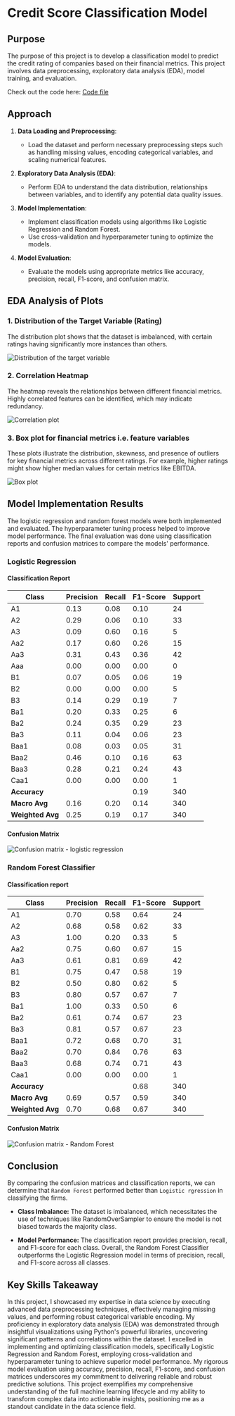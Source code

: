 # Credit Score Classification Model

## Purpose
The purpose of this project is to develop a classification model to predict the credit rating of companies based on their financial metrics. This project involves data preprocessing, exploratory data analysis (EDA), model training, and evaluation.

Check out the code here: [Code file](classification_model.ipynb)

## Approach
1. **Data Loading and Preprocessing**:
   - Load the dataset and perform necessary preprocessing steps such as handling missing values, encoding categorical variables, and scaling numerical features.
   
2. **Exploratory Data Analysis (EDA)**:
   - Perform EDA to understand the data distribution, relationships between variables, and to identify any potential data quality issues.
   
3. **Model Implementation**:
   - Implement classification models using algorithms like Logistic Regression and Random Forest.
   - Use cross-validation and hyperparameter tuning to optimize the models.
   
4. **Model Evaluation**:
   - Evaluate the models using appropriate metrics like accuracy, precision, recall, F1-score, and confusion matrix.

## EDA Analysis of Plots

### 1. Distribution of the Target Variable (Rating)

The distribution plot shows that the dataset is imbalanced, with certain ratings having significantly more instances than others.

![Distribution of the target variable](assets/distribution_plot.png)

### 2. Correlation Heatmap

The heatmap reveals the relationships between different financial metrics. Highly correlated features can be identified, which may indicate redundancy.

![Correlation plot](assets/correlation_plot.png)

### 3. Box plot for financial metrics i.e. feature variables

These plots illustrate the distribution, skewness, and presence of outliers for key financial metrics across different ratings. For example, higher ratings might show higher median values for certain metrics like EBITDA.

![Box plot](assets/box_plot.png)

## Model Implementation Results

The logistic regression and random forest models were both implemented and evaluated. The hyperparameter tuning process helped to improve model performance. The final evaluation was done using classification reports and confusion matrices to compare the models' performance.

### Logistic Regression

#### Classification Report

| Class | Precision | Recall | F1-Score | Support |
|-------|-----------|--------|----------|---------|
| A1    | 0.13      | 0.08   | 0.10     | 24      |
| A2    | 0.29      | 0.06   | 0.10     | 33      |
| A3    | 0.09      | 0.60   | 0.16     | 5       |
| Aa2   | 0.17      | 0.60   | 0.26     | 15      |
| Aa3   | 0.31      | 0.43   | 0.36     | 42      |
| Aaa   | 0.00      | 0.00   | 0.00     | 0       |
| B1    | 0.07      | 0.05   | 0.06     | 19      |
| B2    | 0.00      | 0.00   | 0.00     | 5       |
| B3    | 0.14      | 0.29   | 0.19     | 7       |
| Ba1   | 0.20      | 0.33   | 0.25     | 6       |
| Ba2   | 0.24      | 0.35   | 0.29     | 23      |
| Ba3   | 0.11      | 0.04   | 0.06     | 23      |
| Baa1  | 0.08      | 0.03   | 0.05     | 31      |
| Baa2  | 0.46      | 0.10   | 0.16     | 63      |
| Baa3  | 0.28      | 0.21   | 0.24     | 43      |
| Caa1  | 0.00      | 0.00   | 0.00     | 1       |
| **Accuracy**       |           |        | 0.19     | 340     |
| **Macro Avg**      | 0.16      | 0.20   | 0.14     | 340     |
| **Weighted Avg**   | 0.25      | 0.19   | 0.17     | 340     |


#### Confusion Matrix

![Confusion matrix - logistic regression](assets/cm_logit.png)

### Random Forest Classifier

#### Classification report

| Class | Precision | Recall | F1-Score | Support |
|-------|-----------|--------|----------|---------|
| A1    | 0.70      | 0.58   | 0.64     | 24      |
| A2    | 0.68      | 0.58   | 0.62     | 33      |
| A3    | 1.00      | 0.20   | 0.33     | 5       |
| Aa2   | 0.75      | 0.60   | 0.67     | 15      |
| Aa3   | 0.61      | 0.81   | 0.69     | 42      |
| B1    | 0.75      | 0.47   | 0.58     | 19      |
| B2    | 0.50      | 0.80   | 0.62     | 5       |
| B3    | 0.80      | 0.57   | 0.67     | 7       |
| Ba1   | 1.00      | 0.33   | 0.50     | 6       |
| Ba2   | 0.61      | 0.74   | 0.67     | 23      |
| Ba3   | 0.81      | 0.57   | 0.67     | 23      |
| Baa1  | 0.72      | 0.68   | 0.70     | 31      |
| Baa2  | 0.70      | 0.84   | 0.76     | 63      |
| Baa3  | 0.68      | 0.74   | 0.71     | 43      |
| Caa1  | 0.00      | 0.00   | 0.00     | 1       |
| **Accuracy**       |           |        | 0.68     | 340     |
| **Macro Avg**      | 0.69      | 0.57   | 0.59     | 340     |
| **Weighted Avg**   | 0.70      | 0.68   | 0.67     | 340     |

#### Confusion Matrix

![Confusion matrix - Random Forest](assets/cm_rf.png)

## Conclusion

By comparing the confusion matrices and classification reports, we can determine that `Random Forest` performed better than `Logistic rgression` in classifying the firms.

- **Class Imbalance:** The dataset is imbalanced, which necessitates the use of techniques like RandomOverSampler to ensure the model is not biased towards the majority class.

- **Model Performance:** The classification report provides precision, recall, and F1-score for each class. Overall, the Random Forest Classifier outperforms the Logistic Regression model in terms of precision, recall, and F1-score across all classes. 

## Key Skills Takeaway

In this project, I showcased my expertise in data science by executing advanced data preprocessing techniques, effectively managing missing values, and performing robust categorical variable encoding. My proficiency in exploratory data analysis (EDA) was demonstrated through insightful visualizations using Python's powerful libraries, uncovering significant patterns and correlations within the dataset. I excelled in implementing and optimizing classification models, specifically Logistic Regression and Random Forest, employing cross-validation and hyperparameter tuning to achieve superior model performance. My rigorous model evaluation using accuracy, precision, recall, F1-score, and confusion matrices underscores my commitment to delivering reliable and robust predictive solutions. This project exemplifies my comprehensive understanding of the full machine learning lifecycle and my ability to transform complex data into actionable insights, positioning me as a standout candidate in the data science field.